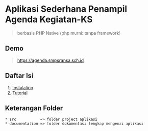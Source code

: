 # Aplikasi Sederhana Penampil Agenda Kegiatan-KS
> berbasis PHP Native (php murni: tanpa framework)
## Demo
> https://agenda.smpsransa.sch.id
## Daftar Isi
1. [Instalation](documentation/installation/README.md)
2. [Tutorial](documentation/tutorial/README.md)


## Keterangan Folder
```
* src           => folder project aplikasi
* documentation => folder dokumentasi lengkap mengenai aplikasi
```
